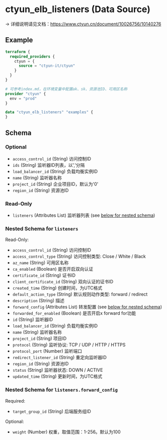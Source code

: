 # ctyun_elb_listeners (Data Source)
-> 详细说明请见文档：https://www.ctyun.cn/document/10026756/10140276



## Example

```terraform
terraform {
  required_providers {
    ctyun = {
      source = "ctyun-it/ctyun"
    }
  }
}

# 可参考index.md，在环境变量中配置ak、sk、资源池ID、可用区名称
provider "ctyun" {
  env = "prod"
}

data "ctyun_elb_listeners" "examples" {
}
```

<!-- schema generated by tfplugindocs -->
## Schema

### Optional

- `access_control_id` (String) 访问控制ID
- `ids` (String) 监听器ID列表，以','分隔
- `load_balancer_id` (String) 负载均衡实例ID
- `name` (String) 监听器名称
- `project_id` (String) 企业项目ID，默认为'0'
- `region_id` (String) 资源池ID

### Read-Only

- `listeners` (Attributes List) 监听器列表 (see [below for nested schema](#nestedatt--listeners))

<a id="nestedatt--listeners"></a>
### Nested Schema for `listeners`

Read-Only:

- `access_control_id` (String) 访问控制ID
- `access_control_type` (String) 访问控制类型: Close / White / Black
- `az_name` (String) 可用区名称
- `ca_enabled` (Boolean) 是否开启双向认证
- `certificate_id` (String) 证书ID
- `client_certificate_id` (String) 双向认证的证书ID
- `created_time` (String) 创建时间，为UTC格式
- `default_action_type` (String) 默认规则动作类型: forward / redirect
- `description` (String) 描述
- `forward_config` (Attributes List) 转发配置 (see [below for nested schema](#nestedatt--listeners--forward_config))
- `forwarded_for_enabled` (Boolean) 是否开启x forward for功能
- `id` (String) 监听器ID
- `load_balancer_id` (String) 负载均衡实例ID
- `name` (String) 监听器名称
- `project_id` (String) 项目ID
- `protocol` (String) 监听协议: TCP / UDP / HTTP / HTTPS
- `protocol_port` (Number) 监听端口
- `redirect_listener_id` (String) 重定向监听器ID
- `region_id` (String) 资源池ID
- `status` (String) 监听器状态: DOWN / ACTIVE
- `updated_time` (String) 更新时间，为UTC格式

<a id="nestedatt--listeners--forward_config"></a>
### Nested Schema for `listeners.forward_config`

Required:

- `target_group_id` (String) 后端服务组ID

Optional:

- `weight` (Number) 权重，取值范围：1-256。默认为100